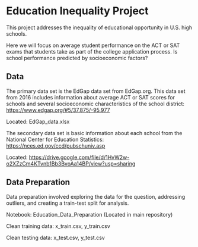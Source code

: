 # Education Inequality Project

This project addresses the inequality of educational opportunity in U.S. high schools. 

Here we will focus on average student performance on the ACT or SAT exams that students take as part of the college application process. Is school performance predicted by socioeconomic factors?

## Data
The primary data set is the EdGap data set from EdGap.org. This data set from 2016 includes information about average ACT or SAT scores for schools and several socioeconomic characteristics of the school district: https://www.edgap.org/#5/37.875/-95.977

Located: EdGap_data.xlsx

The secondary data set is basic information about each school from the National Center for Education Statistics: https://nces.ed.gov/ccd/pubschuniv.asp

Located: https://drive.google.com/file/d/1HvW2w-o2XZzCm4KTvnb1Bb3BvoAa14BP/view?usp=sharing

## Data Preparation
Data preparation involved exploring the data for the question, addressing outliers, and creating a train-test split for analysis.

Notebook: Education_Data_Preparation (Located in main repository)

Clean training data: x_train.csv, y_train.csv

Clean testing data: x_test.csv, y_test.csv
